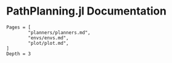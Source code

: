 # PathPlanning.jl Documentation

```@contents
Pages = [
        "planners/planners.md",
        "envs/envs.md",
        "plot/plot.md",
]
Depth = 3
```
